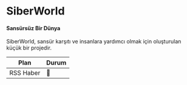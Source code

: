 # SiberWorld
<h4>Sansürsüz Bir Dünya</h4>

SiberWorld, sansür karşıtı ve insanlara yardımcı olmak için oluşturulan küçük bir projedir.


| Plan       | Durum    |
| --------   | -------- |
| RSS Haber  |   🔴     |
